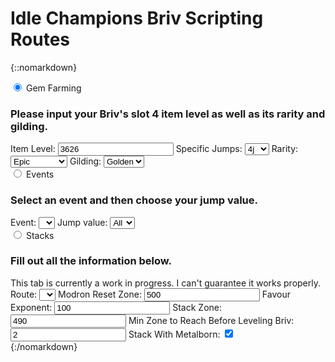 # Idle Champions Briv Scripting Routes

{::nomarkdown}
<div class="tabs">
	<input onClick="setHash('gemTab')" type="radio" class="tabsRadio" name="routesTabs" id="gemTab" checked>
	<label for="gemTab" class="tabsLabel">Gem Farming</label>
	<div class="tabsContent">
		<span class="routesRow">
			<span class="routesDesc">
				<h3 id="input">Please input your Briv's slot 4 item level as well as its rarity and gilding.</h3>
			</span>
		</span>
		<span class="routesRow">
			<span class="routesCol1">
				<label for="ilvl">Item Level:</label>
			</span>
			<span class="routesCol2">
				<input type="number" name="ilvl" id="ilvl" value="3626">
			</span>
			<span class="routesCol3">
				<label for="presets">Specific Jumps:</label>
			</span>
			<span class="routesCol4">
				<select name="presets" id="presets">
				<option value="1j">1j</option>
				<option value="2j">2j</option>
				<option value="3j">3j</option>
				<option value="4j" selected>4j</option>
				<option value="5j">5j</option>
				<option value="6j">6j</option>
				<option value="7j">7j</option>
				<option value="8j">8j</option>
				<option value="9j">9j</option>
				<option value="11j">11j</option>
				</select>
			</span>
		</span>
		<span class="routesRow">
			<span class="routesCol1">
				<label for="rarity">Rarity:</label>
			</span>
			<span class="routesCol2">
				<select name="rarity" id="rarity">
				<option value="common">Common</option>
				<option value="uncommon">Uncommon</option>
				<option value="rare">Rare</option>
				<option value="epic" selected>Epic</option>
				</select>
			</span>
		</span>
		<span class="routesRow">
			<span class="routesCol1">
				<label for="gilding">Gilding:</label>
			</span>
			<span class="routesCol2">
				<select name="gilding" id="gilding">
				<option value="none">None</option>
				<option value="shiny">Shiny</option>
				<option value="golden" selected>Golden</option>
				</select>
			</span>
			<span class="routesCol5" id="shinyNote" style="display:none">
				Note: You can't get 100% on even numbered jumps with Shiny.
			</span>
		</span>
		<span class="routesWrapper" id="wrapper">
			&nbsp;
		</span>
	</div>
	<input onClick="setHash('eventTab')" type="radio" class="tabsRadio" name="routesTabs" id="eventTab">
	<label for="eventTab" class="tabsLabel">Events</label>
	<div class="tabsContent">
		<span class="routesRow">
			<span class="routesDesc">
				<h3 id="eventInput">Select an event and then choose your jump value.</h3>
			</span>
		</span>
		<span class="routesRow">
			<span class="routesCol1">
				<label for="eventChoices">Event:</label>
			</span>
			<span class="routesCol2">
				<select name="eventChoices" id="eventChoices">
				<option value="" selected disabled style="display:none;">&nbsp;</option>
				</select>
			</span>
		</span>
		<span class="routesRow">
			<span class="routesCol1">
				<label for="eventPresets">Jump value:</label>
			</span>
			<span class="routesCol2">
				<select name="eventPresets" id="eventPresets">
				<option value="all" selected>All</option>
				<option value="1j">1j</option>
				<option value="2j">2j</option>
				<option value="3j">3j</option>
				<option value="4j">4j</option>
				<option value="5j">5j</option>
				<option value="6j">6j</option>
				<option value="7j">7j</option>
				<option value="8j">8j</option>
				<option value="9j">9j</option>
				<option value="10j">10j</option>
				<option value="11j">11j</option>
				</select>
			</span>
		</span>
		<span class="routesRow">
			<span class="routesDesc">
				&nbsp;
			</span>
		</span>
		<span class="routesWrapper" id="eventList">
			&nbsp;
		</span>
	</div>
	<input onClick="setHash('stacksTab')" type="radio" class="tabsRadio" name="routesTabs" id="stacksTab">
	<label for="stacksTab" class="tabsLabel">Stacks</label>
	<div class="tabsContent">
		<span class="routesRow">
			<span class="routesDesc">
				<h3 id="eventInput">Fill out all the information below.</h3>
			</span>
		</span>
		<span class="routesRow">
			<span class="routesDesc">
				This tab is currently a work in progress. I can't guarantee it works properly.
			</span>
			<span class="routesDesc">
				&nbsp;
			</span>
		</span>
		<span class="routesRow">
			<span class="routesCol6">
				<label for="stackRoute">Route:</label>
			</span>
			<span class="routesCol2">
				<select name="stackRoute" id="stackRoute">
				<option value="" selected disabled style="display:none;">&nbsp;</option>
				</select>
			</span>
		</span>
		<span class="routesRow">
			<span class="routesCol6">
				<label for="stackReset">Modron Reset Zone:</label>
			</span>
			<span class="routesCol2">
				<input type="number" name="stackReset" id="stackReset" value="500" min="15">
			</span>
		</span>
		<span class="routesRow">
			<span class="routesCol6">
				<label for="stackFavour">Favour Exponent:</label>
			</span>
			<span class="routesCol2">
				<input type="number" name="stackFavour" id="stackFavour" value="100" min="1">
			</span>
		</span>
		<span class="routesRow">
			<span class="routesCol6">
				<label for="stackStack">Stack Zone:</label>
			</span>
			<span class="routesCol2">
				<input type="number" name="stackStack" id="stackStack" value="490" min="1">
			</span>
		</span>
		<span class="routesRow">
			<span class="routesCol6">
				<label for="stackBrivZone">Min Zone to Reach Before Leveling Briv:</label>
			</span>
			<span class="routesCol2">
				<input type="number" name="stackBrivZone" id="stackBrivZone" value="2" min="1">
			</span>
		</span>
		<span class="routesRow">
			<span class="routesCol6">
				<label for="stackWithMetal">Stack With Metalborn:</label>
			</span>
			<span class="routesCol2">
				<input type="checkbox" name="stackWithMetal" id="stackWithMetal" checked>
			</span>
		</span>
		<span class="routesRow">
			<span class="routesDesc">
				&nbsp;
			</span>
		</span>
		<span class="routesWrapper" id="stackResult">
			&nbsp;
		</span>
	</div>
</div>
{:/nomarkdown}